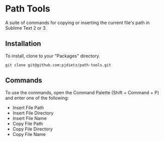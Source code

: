 # Path Tools

A suite of commands for copying or inserting the current file's path in Sublime Text 2 or 3.

## Installation

To install, clone to your "Packages" directory.

```
git clone git@github.com:pjdietz/path-tools.git
```

## Commands

To use the commands, open the Command Palette (Shift + Command + P) and enter one of the following:
- Insert File Path
- Insert File Directory
- Insert File Name
- Copy File Path
- Copy File Directory
- Copy File Name
